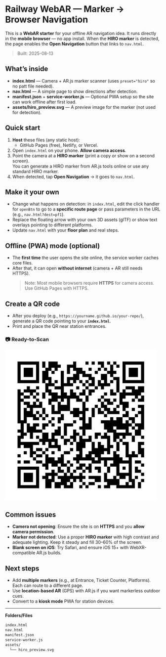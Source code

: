 # Railway WebAR — Marker → Browser Navigation

This is a **WebAR starter** for your offline AR navigation idea. It runs directly in the **mobile browser** — no app install.
When the **HIRO marker** is detected, the page enables the **Open Navigation** button that links to `nav.html`.

> Built: 2025-08-13

## What’s inside
- **index.html** — Camera + AR.js marker scanner (uses `preset="hiro"` so no patt file needed).
- **nav.html** — A simple page to show directions after detection.
- **manifest.json** + **service-worker.js** — Optional PWA setup so the site can work offline after first load.
- **assets/hiro_preview.svg** — A preview image for the marker (not used for detection).

## Quick start
1. **Host** these files (any static host):
   - GitHub Pages (free), Netlify, or Vercel.
2. Open `index.html` on your phone. **Allow camera access**.
3. Point the camera at a **HIRO marker** (print a copy or show on a second screen).  
   You can generate a HIRO marker from AR.js tools online or use any standard HIRO marker.
4. When detected, tap **Open Navigation** → it goes to `nav.html`.

## Make it your own
- Change what happens on detection: in `index.html`, edit the click handler for `openBtn` to go to a **specific route page** or pass parameters in the URL (e.g., `nav.html?dest=pf1`).
- Replace the floating arrow with your own 3D assets (glTF) or show text overlays pointing to different platforms.
- Update `nav.html` with your **floor plan** and real steps.

## Offline (PWA) mode (optional)
- The **first time** the user opens the site online, the service worker caches core files.
- After that, it can open **without internet** (camera + AR still needs HTTPS).  
  > Note: Most mobile browsers require **HTTPS** for camera access. Use GitHub Pages with HTTPS.

## Create a QR code
- After you deploy (e.g., `https://yourname.github.io/your-repo/`), generate a QR code pointing to your **`index.html`**.
- Print and place the QR near station entrances.

### 📷 Ready-to-Scan
![Scan this QR](webar_nav_qr.png)


## Common issues
- **Camera not opening**: Ensure the site is on **HTTPS** and you **allow camera permission**.
- **Marker not detected**: Use a proper **HIRO marker** with high contrast and adequate lighting. Keep it steady and fill 30–60% of the screen.
- **Blank screen on iOS**: Try Safari, and ensure iOS 15+ with WebXR-compatible AR.js builds.

## Next steps
- Add **multiple markers** (e.g., at Entrance, Ticket Counter, Platforms). Each can route to a different page.
- Use **location-based AR** (GPS) with AR.js if you want markerless outdoor cues.
- Convert to a **kiosk mode** PWA for station devices.

---

**Folders/Files**
```
index.html
nav.html
manifest.json
service-worker.js
assets/
  └── hiro_preview.svg
```
